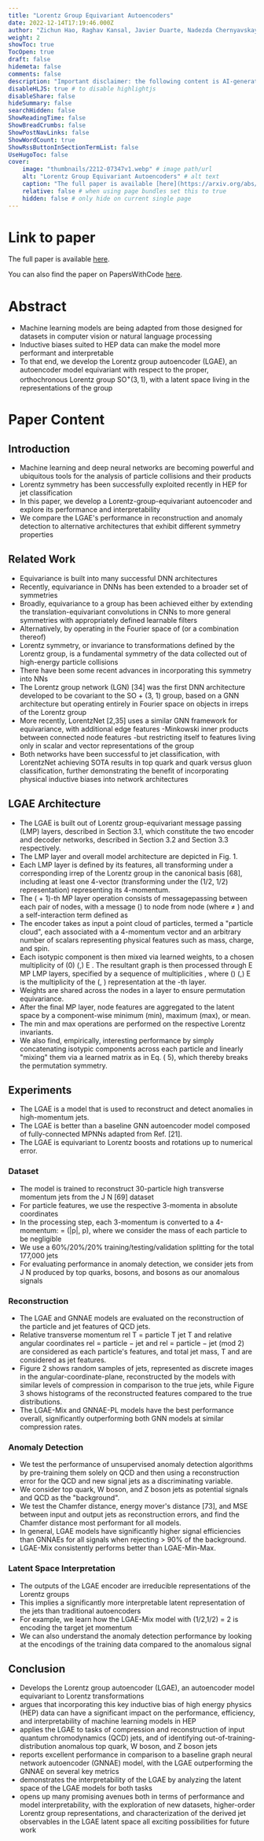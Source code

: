 ```yaml
---
title: "Lorentz Group Equivariant Autoencoders"
date: 2022-12-14T17:19:46.000Z
author: "Zichun Hao, Raghav Kansal, Javier Duarte, Nadezda Chernyavskaya"
weight: 2
showToc: true
TocOpen: true
draft: false
hidemeta: false
comments: false
description: "Important disclaimer: the following content is AI-generated, please make sure to fact check the presented information by reading the full paper."
disableHLJS: true # to disable highlightjs
disableShare: false
hideSummary: false
searchHidden: false
ShowReadingTime: false
ShowBreadCrumbs: false
ShowPostNavLinks: false
ShowWordCount: true
ShowRssButtonInSectionTermList: false
UseHugoToc: false
cover:
    image: "thumbnails/2212-07347v1.webp" # image path/url
    alt: "Lorentz Group Equivariant Autoencoders" # alt text
    caption: "The full paper is available [here](https://arxiv.org/abs/2212.07347)." # display caption under cover
    relative: false # when using page bundles set this to true
    hidden: false # only hide on current single page
---
```


# Link to paper
The full paper is available [here](https://arxiv.org/abs/2212.07347).

You can also find the paper on PapersWithCode [here](https://paperswithcode.com/paper/lorentz-group-equivariant-autoencoders).

# Abstract
- Machine learning models are being adapted from those designed for datasets in computer vision or natural language processing
- Inductive biases suited to HEP data can make the model more performant and interpretable
- To that end, we develop the Lorentz group autoencoder (LGAE), an autoencoder model equivariant with respect to the proper, orthochronous Lorentz group $\mathrm{SO}^+(3,1)$, with a latent space living in the representations of the group

# Paper Content

## Introduction
- Machine learning and deep neural networks are becoming powerful and ubiquitous tools for the analysis of particle collisions and their products
- Lorentz symmetry has been successfully exploited recently in HEP for jet classification
- In this paper, we develop a Lorentz-group-equivariant autoencoder and explore its performance and interpretability
- We compare the LGAE's performance in reconstruction and anomaly detection to alternative architectures that exhibit different symmetry properties

## Related Work
- Equivariance is built into many successful DNN architectures
- Recently, equivariance in DNNs has been extended to a broader set of symmetries
- Broadly, equivariance to a group has been achieved either by extending the translation-equivariant convolutions in CNNs to more general symmetries with appropriately defined learnable filters
- Alternatively, by operating in the Fourier space of  (or a combination thereof)
- Lorentz symmetry, or invariance to transformations defined by the Lorentz group, is a fundamental symmetry of the data collected out of high-energy particle collisions
- There have been some recent advances in incorporating this symmetry into NNs
- The Lorentz group network (LGN) [34] was the first DNN architecture developed to be covariant to the SO + (3, 1) group, based on a GNN architecture but operating entirely in Fourier space on objects in irreps of the Lorentz group
- More recently, LorentzNet [2,35] uses a similar GNN framework for equivariance, with additional edge features -Minkowski inner products between connected node features -but restricting itself to features living only in scalar and vector representations of the group
- Both networks have been successful to jet classification, with LorentzNet achieving SOTA results in top quark and quark versus gluon classification, further demonstrating the benefit of incorporating physical inductive biases into network architectures

## LGAE Architecture
- The LGAE is built out of Lorentz group-equivariant message passing (LMP) layers, described in Section 3.1, which constitute the two encoder and decoder networks, described in Section 3.2 and Section 3.3 respectively.
- The LMP layer and overall model architecture are depicted in Fig. 1.
- Each LMP layer is defined by its features, all transforming under a corresponding irrep of the Lorentz group in the canonical basis [68], including at least one 4-vector (transforming under the (1/2, 1/2) representation) representing its 4-momentum.
- The ( + 1)-th MP layer operation consists of messagepassing between each pair of nodes, with a message  ()    to node  from node  (where  ≠ ) and a self-interaction term   defined as
- The encoder takes as input a point cloud of  particles, termed a "particle cloud", each associated with a 4-momentum vector and an arbitrary number of scalars representing physical features such as mass, charge, and spin.
- Each isotypic component is then mixed via learned weights, to a chosen multiplicity of  (0) (,) E . The resultant graph is then processed through  E MP LMP layers, specified by a sequence of multiplicities , where  ()   (,) E is the multiplicity of the (, ) representation at the -th layer.
- Weights are shared across the nodes in a layer to ensure permutation equivariance.
- After the final MP layer, node features are aggregated to the latent space by a component-wise minimum (min), maximum (max), or mean.
- The min and max operations are performed on the respective Lorentz invariants.
- We also find, empirically, interesting performance by simply concatenating isotypic components across each particle and linearly "mixing" them via a learned matrix as in Eq. ( 5), which thereby breaks the permutation symmetry.

## Experiments
- The LGAE is a model that is used to reconstruct and detect anomalies in high-momentum jets.
- The LGAE is better than a baseline GNN autoencoder model composed of fully-connected MPNNs adapted from Ref. [21].
- The LGAE is equivariant to Lorentz boosts and rotations up to numerical error.

### Dataset
- The model is trained to reconstruct 30-particle high transverse momentum jets from the J N [69] dataset
- For particle features, we use the respective 3-momenta in absolute coordinates
- In the processing step, each 3-momentum is converted to a 4-momentum:   = (|p|, p), where we consider the mass of each particle to be negligible
- We use a 60%/20%/20% training/testing/validation splitting for the total 177,000 jets
- For evaluating performance in anomaly detection, we consider jets from J N produced by top quarks,  bosons, and  bosons as our anomalous signals

### Reconstruction
- The LGAE and GNNAE models are evaluated on the reconstruction of the particle and jet features of QCD jets.
- Relative transverse momentum rel T =  particle T jet T and relative angular coordinates rel =  particle −  jet and  rel =  particle −  jet (mod 2) are considered as each particle's features, and total jet mass,  T and  are considered as jet features.
- Figure 2 shows random samples of jets, represented as discrete images in the angular-coordinate-plane, reconstructed by the models with similar levels of compression in comparison to the true jets, while Figure 3 shows histograms of the reconstructed features compared to the true distributions.
- The LGAE-Mix and GNNAE-PL models have the best performance overall, significantly outperforming both GNN models at similar compression rates.

### Anomaly Detection
- We test the performance of unsupervised anomaly detection algorithms by pre-training them solely on QCD and then using a reconstruction error for the QCD and new signal jets as a discriminating variable.
- We consider top quark, W boson, and Z boson jets as potential signals and QCD as the "background".
- We test the Chamfer distance, energy mover's distance [73], and MSE between input and output jets as reconstruction errors, and find the Chamfer distance most performant for all models.
- In general, LGAE models have significantly higher signal efficiencies than GNNAEs for all signals when rejecting > 90% of the background.
- LGAE-Mix consistently performs better than LGAE-Min-Max.

### Latent Space Interpretation
- The outputs of the LGAE encoder are irreducible representations of the Lorentz groups
- This implies a significantly more interpretable latent representation of the jets than traditional autoencoders
- For example, we learn how the LGAE-Mix model with (1/2,1/2) = 2 is encoding the target jet momentum
- We can also understand the anomaly detection performance by looking at the encodings of the training data compared to the anomalous signal

## Conclusion
- Develops the Lorentz group autoencoder (LGAE), an autoencoder model equivariant to Lorentz transformations
- argues that incorporating this key inductive bias of high energy physics (HEP) data can have a significant impact on the performance, efficiency, and interpretability of machine learning models in HEP
- applies the LGAE to tasks of compression and reconstruction of input quantum chromodynamics (QCD) jets, and of identifying out-of-training-distribution anomalous top quark, W boson, and Z boson jets
- reports excellent performance in comparison to a baseline graph neural network autoencoder (GNNAE) model, with the LGAE outperforming the GNNAE on several key metrics
- demonstrates the interpretability of the LGAE by analyzing the latent space of the LGAE models for both tasks
- opens up many promising avenues both in terms of performance and model interpretability, with the exploration of new datasets, higher-order Lorentz group representations, and characterization of the derived jet observables in the LGAE latent space all exciting possibilities for future work
